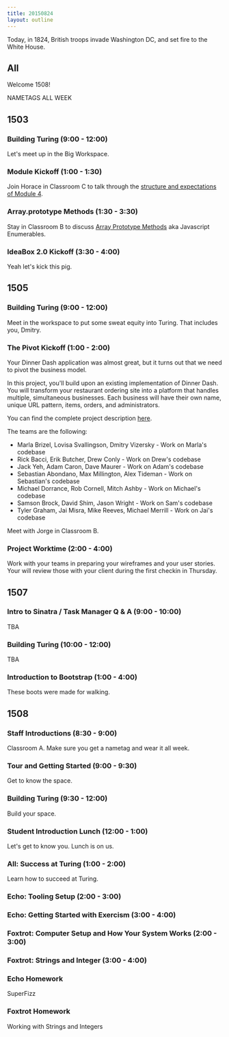 ```yaml
---
title: 20150824
layout: outline
---
```


Today, in 1824, British troops invade Washington DC, and set fire to the White House.

## All

Welcome 1508!

NAMETAGS ALL WEEK

## 1503

### Building Turing (9:00 - 12:00)

Let's meet up in the Big Workspace.

### Module Kickoff (1:00 - 1:30)

Join Horace in Classroom C to talk through the [structure
and expectations of Module 4](https://gist.github.com/worace/89fb2afc748efd87d49d).

### Array.prototype Methods (1:30 - 3:30)

Stay in Classroom B to discuss [Array Prototype Methods](https://github.com/mdn/advanced-js-fundamentals-ck/tree/gh-pages/tutorials/01-array-prototype-methods) aka Javascript Enumerables.

### IdeaBox 2.0 Kickoff (3:30 - 4:00)

Yeah let's kick this pig.

## 1505

### Building Turing (9:00 - 12:00)

Meet in the workspace to put some sweat equity into Turing. That includes you, Dmitry.

### The Pivot Kickoff (1:00 - 2:00)

Your Dinner Dash application was almost great, but it turns out that we need to pivot the business model.

In this project, you'll build upon an existing implementation of Dinner Dash. You will transform your restaurant ordering site into a platform that handles multiple, simultaneous businesses. Each business will have their own name, unique URL pattern, items, orders, and administrators.

You can find the complete project description [here](https://github.com/turingschool/lesson_plans/blob/master/ruby_03-professional_rails_applications/the_pivot.markdown#technical-expectations).

The teams are the following:

* Marla Brizel, Lovisa Svallingson, Dmitry Vizersky - Work on Marla's codebase
* Rick Bacci, Erik Butcher, Drew Conly - Work on Drew's codebase
* Jack Yeh, Adam Caron, Dave Maurer - Work on Adam's codebase
* Sebastian Abondano, Max Millington, Alex Tideman - Work on Sebastian's codebase
* Michael Dorrance, Rob Cornell, Mitch Ashby - Work on Michael's codebase
* Samson Brock, David Shim, Jason Wright - Work on Sam's codebase
* Tyler Graham, Jai Misra, Mike Reeves, Michael Merrill - Work on Jai's codebase

Meet with Jorge in Classroom B.

### Project Worktime (2:00 - 4:00)

Work with your teams in preparing your wireframes and your user stories. Your will review those with your client during the first checkin in Thursday.

## 1507

### Intro to Sinatra / Task Manager Q & A (9:00 - 10:00)

TBA

### Building Turing (10:00 - 12:00)

TBA

### Introduction to Bootstrap (1:00 - 4:00)

These boots were made for walking.


## 1508

### Staff Introductions (8:30 - 9:00)

Classroom A. Make sure you get a nametag and wear it all week.

### Tour and Getting Started (9:00 - 9:30)

Get to know the space.

### Building Turing (9:30 - 12:00)

Build your space.

### Student Introduction Lunch (12:00 - 1:00)

Let's get to know you. Lunch is on us.

### All: Success at Turing (1:00 - 2:00)

Learn how to succeed at Turing.

### Echo: Tooling Setup (2:00 - 3:00)

### Echo: Getting Started with Exercism (3:00 - 4:00)

### Foxtrot: Computer Setup and How Your System Works (2:00 - 3:00)

### Foxtrot: Strings and Integer (3:00 - 4:00)

### Echo Homework

SuperFizz

### Foxtrot Homework

Working with Strings and Integers
